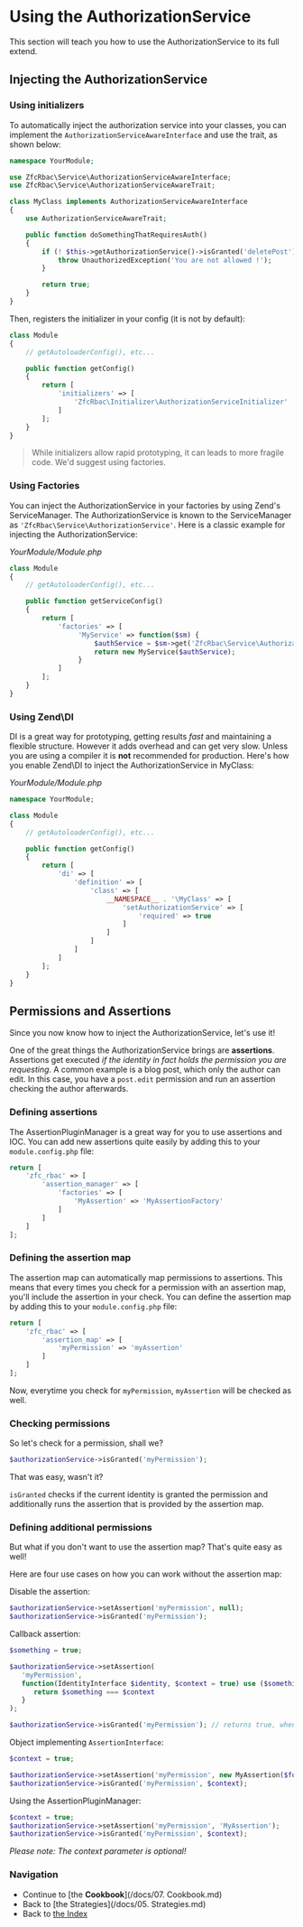 # Using the AuthorizationService

This section will teach you how to use the AuthorizationService to its full extend.

## Injecting the AuthorizationService

### Using initializers

To automatically inject the authorization service into your classes, you can implement the
`AuthorizationServiceAwareInterface` and use the trait, as shown below:

```php
namespace YourModule;

use ZfcRbac\Service\AuthorizationServiceAwareInterface;
use ZfcRbac\Service\AuthorizationServiceAwareTrait;

class MyClass implements AuthorizationServiceAwareInterface
{
    use AuthorizationServiceAwareTrait;

    public function doSomethingThatRequiresAuth()
    {
        if (! $this->getAuthorizationService()->isGranted('deletePost')) {
            throw UnauthorizedException('You are not allowed !');
        }

        return true;
    }
}
```

Then, registers the initializer in your config (it is not by default):

```php
class Module
{
    // getAutoloaderConfig(), etc...

    public function getConfig()
    {
        return [
			'initializers' => [
			    'ZfcRbac\Initializer\AuthorizationServiceInitializer'
			]
        ];
    }
}
```

> While initializers allow rapid prototyping, it can leads to more fragile code. We'd suggest using factories.

### Using Factories

You can inject the AuthorizationService in your factories by using Zend's ServiceManager. The AuthorizationService
is known to the ServiceManager as `'ZfcRbac\Service\AuthorizationService'`. Here is a classic example for injecting
the AuthorizationService:

*YourModule/Module.php*

```php
class Module
{
    // getAutoloaderConfig(), etc...

    public function getServiceConfig()
    {
        return [
            'factories' => [
                 'MyService' => function($sm) {
                     $authService = $sm->get('ZfcRbac\Service\AuthorizationService')
                     return new MyService($authService);
                 }
            ]
        ];
    }
}
```

### Using Zend\DI

DI is a great way for prototyping, getting results *fast* and maintaining a flexible structure. However it adds overhead and can get very slow. Unless you are using a compiler it is **not** recommended for production.
Here's how you enable Zend\DI to inject the AuthorizationService in MyClass:

*YourModule/Module.php*

```php
namespace YourModule;

class Module
{
    // getAutoloaderConfig(), etc...

    public function getConfig()
    {
        return [
		    'di' => [
		        'definition' => [
		            'class' => [
		                __NAMESPACE__ . '\MyClass' => [
		                    'setAuthorizationService' => [
		                        'required' => true
		                    ]
		                ]
		            ]
		        ]
	        ]
        ];
    }
}
```

## Permissions and Assertions

Since you now know how to inject the AuthorizationService, let's use it!

One of the great things the AuthorizationService brings are **assertions**. Assertions get executed *if the identity
in fact holds the permission you are requesting*. A common example is a blog post, which only the author can edit. In
this case, you have a `post.edit` permission and run an assertion checking the author afterwards.

### Defining assertions

The AssertionPluginManager is a great way for you to use assertions and IOC. You can add new assertions quite easily
by adding this to your `module.config.php` file:

```php
return [
    'zfc_rbac' => [
        'assertion_manager' => [
            'factories' => [
                'MyAssertion' => 'MyAssertionFactory'
            ]
        ]
    ]
];
```

### Defining the assertion map

The assertion map can automatically map permissions to assertions. This means that every times you check for a
permission with an assertion map, you'll include the assertion in your check. You can define the assertion map by
adding this to your `module.config.php` file:

```php
return [
    'zfc_rbac' => [
        'assertion_map' => [
            'myPermission' => 'myAssertion'
        ]
    ]
];
```

Now, everytime you check for `myPermission`, `myAssertion` will be checked as well.

### Checking permissions

So let's check for a permission, shall we?

```php
$authorizationService->isGranted('myPermission');
```

That was easy, wasn't it?

`isGranted` checks if the current identity is granted the permission and additionally runs the assertion that is
provided by the assertion map.

### Defining additional permissions

But what if you don't want to use the assertion map? That's quite easy as well!

Here are four use cases on how you can work without the assertion map:

Disable the assertion:

```php
$authorizationService->setAssertion('myPermission', null);
$authorizationService->isGranted('myPermission');
```

Callback assertion:
```php
$something = true;

$authorizationService->setAssertion(
   'myPermission',
   function(IdentityInterface $identity, $context = true) use ($something) {
      return $something === $context
   }
);

$authorizationService->isGranted('myPermission'); // returns true, when the identity holds the permission `myPermission`
```

Object implementing `AssertionInterface`:
```php
$context = true;

$authorizationService->setAssertion('myPermission', new MyAssertion($foo, $bar));
$authorizationService->isGranted('myPermission', $context);
```

Using the AssertionPluginManager:
```php
$context = true;
$authorizationService->setAssertion('myPermission', 'MyAssertion');
$authorizationService->isGranted('myPermission', $context);
```

*Please note: The context parameter is optional!*

### Navigation

* Continue to [the **Cookbook**](/docs/07. Cookbook.md)
* Back to [the Strategies](/docs/05. Strategies.md)
* Back to [the Index](/docs/README.md)
